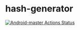 # hash-generator
[![Android-master Actions Status](https://github.com/avinash14022002/hash-generator/workflows/android-master/badge.svg)](https://github.com/avinash14022002/hash-generator/actions)
